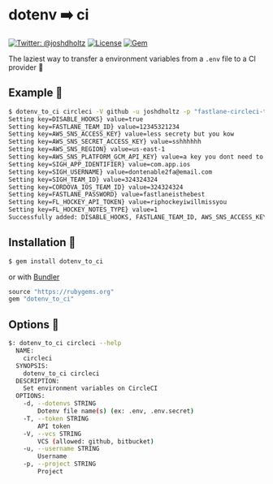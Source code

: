 # dotenv ➡️ ci 

[![Twitter: @joshdholtz](https://img.shields.io/badge/contact-@joshdholtz-blue.svg?style=flat)](https://twitter.com/joshdholtz)
[![License](https://img.shields.io/badge/license-MIT-green.svg?style=flat)](https://github.com/fastlane/fastlane/blob/master/LICENSE)
[![Gem](https://img.shields.io/gem/v/dotenv_to_ci.svg?style=flat)](https://rubygems.org/gems/dotenv_to_ci)

The laziest way to transfer a environment variables from a `.env` file to a CI provider 💪

## Example 🤯
```sh
$ dotenv_to_ci circleci -V github -u joshdholtz -p "fastlane-circleci-test" -d ".env.test" --verbose
Setting key=DISABLE_HOOKS} value=true
Setting key=FASTLANE_TEAM_ID} value=12345321234
Setting key=AWS_SNS_ACCESS_KEY} value=less secrety but you kow
Setting key=AWS_SNS_SECRET_ACCESS_KEY} value=sshhhhhh
Setting key=AWS_SNS_REGION} value=us-east-1
Setting key=AWS_SNS_PLATFORM_GCM_API_KEY} value=a key you dont need to see
Setting key=SIGH_APP_IDENTIFIER} value=com.app.ios
Setting key=SIGH_USERNAME} value=dontenable2fa@email.com
Setting key=SIGH_TEAM_ID} value=324324324
Setting key=CORDOVA_IOS_TEAM_ID} value=324324324
Setting key=FASTLANE_PASSWORD} value=fastlaneisthebest
Setting key=FL_HOCKEY_API_TOKEN} value=riphockeyiwillmissyou
Setting key=FL_HOCKEY_NOTES_TYPE} value=1
Successfully added: DISABLE_HOOKS, FASTLANE_TEAM_ID, AWS_SNS_ACCESS_KEY, AWS_SNS_SECRET_ACCESS_KEY, AWS_SNS_REGION, AWS_SNS_PLATFORM_GCM_API_KEY, SIGH_APP_IDENTIFIER, SIGH_USERNAME, SIGH_TEAM_ID, CORDOVA_IOS_TEAM_ID, FASTLANE_PASSWORD, FL_HOCKEY_API_TOKEN, FL_HOCKEY_NOTES_TYPE
```

## Installation 🔨 

```sh
$ gem install dotenv_to_ci
```

or with [Bundler](https://bundler.io/)

```rb
source "https://rubygems.org"
gem "dotenv_to_ci"
```

## Options 🤔 
```sh
$: dotenv_to_ci circleci --help
  NAME:
    circleci
  SYNOPSIS:
    dotenv_to_ci circleci
  DESCRIPTION:
    Set environment variables on CircleCI
  OPTIONS:
    -d, --dotenvs STRING
        Dotenv file name(s) (ex: .env, .env.secret)
    -T, --token STRING
        API token
    -V, --vcs STRING
        VCS (allowed: github, bitbucket)
    -u, --username STRING
        Username
    -p, --project STRING
        Project
```
